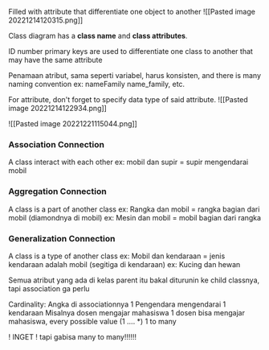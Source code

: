 Filled with attribute that differentiate one object to another
![[Pasted image 20221214120315.png]]

Class diagram has a **class name** and **class attributes**.

ID number primary keys are used to differentiate one class to another that may have the same attribute

Penamaan atribut, sama seperti variabel, harus konsisten, and there is many naming convention
ex:
	nameFamily
	name_family,
	etc.

For attribute, don't forget to specify data type of said attribute.
![[Pasted image 20221214122934.png]]

![[Pasted image 20221221115044.png]]
### Association Connection 
A class interact with each other
	ex: mobil dan supir = supir mengendarai mobil

### Aggregation Connection
A class is a part of another class
	ex: Rangka dan mobil = rangka bagian dari mobil (diamondnya di mobil)
	ex: Mesin dan mobil = mobil bagian dari rangka

### Generalization Connection
A class is a type of another class
	ex: Mobil dan kendaraan = jenis kendaraan adalah mobil
	(segitiga di kendaraan)
	ex: Kucing dan hewan
	

Semua atribut yang ada di kelas parent itu bakal diturunin ke child classnya, tapi association ga perlu

Cardinality: Angka di associationnya
1 Pengendara mengendarai 1 kendaraan
Misalnya dosen mengajar mahasiswa
1 dosen bisa mengajar mahasiswa, every possible value (1 .... \*)
1 to many

! INGET ! tapi gabisa many to many!!!!!!
